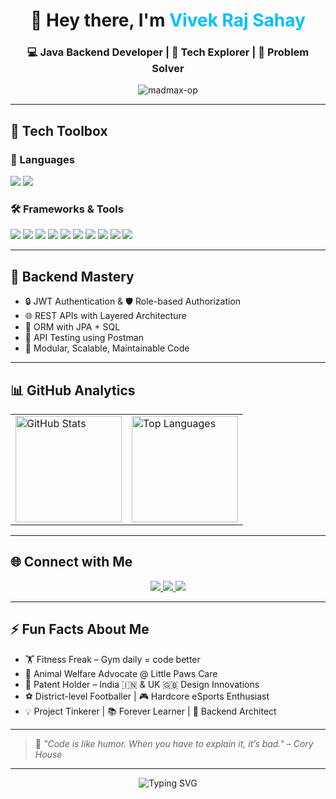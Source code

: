 <h1 align="center">👋 Hey there, I'm <span style="color:#00BFFF;">Vivek Raj Sahay</span></h1>
<h3 align="center">💻 Java Backend Developer | 🚀 Tech Explorer | 🎯 Problem Solver</h3>

<p align="center">
  <img src="https://komarev.com/ghpvc/?username=madmax-op&label=👁‍🗨%20Profile%20Views&color=0e75b6&style=flat-square" alt="madmax-op" />
</p>

---

## 🧰 Tech Toolbox

### 🚀 Languages  
<p>
  <img src="https://img.shields.io/badge/Java-%23ED8B00.svg?style=for-the-badge&logo=java&logoColor=white" />
  <img src="https://img.shields.io/badge/SQL-005C84.svg?style=for-the-badge&logo=mysql&logoColor=white" />
</p>

### 🛠 Frameworks & Tools  
<p>
  <img src="https://img.shields.io/badge/Spring_Boot-6DB33F?style=for-the-badge&logo=spring-boot&logoColor=white" />
  <img src="https://img.shields.io/badge/Spring_MVC-6DB33F?style=for-the-badge&logo=spring&logoColor=white" />
  <img src="https://img.shields.io/badge/Hibernate-59666C?style=for-the-badge&logo=hibernate" />
  <img src="https://img.shields.io/badge/JPA-F57C00?style=for-the-badge&logoColor=white" />
  <img src="https://img.shields.io/badge/PostgreSQL-316192?style=for-the-badge&logo=postgresql&logoColor=white" />
  <img src="https://img.shields.io/badge/MySQL-4479A1.svg?style=for-the-badge&logo=mysql&logoColor=white" />
  <img src="https://img.shields.io/badge/Docker-0db7ed.svg?style=for-the-badge&logo=docker&logoColor=white" />
  <img src="https://img.shields.io/badge/Postman-F36836?style=for-the-badge&logo=postman&logoColor=white" />
  <img src="https://img.shields.io/badge/Git-F05032.svg?style=for-the-badge&logo=git&logoColor=white" />
  <img src="https://img.shields.io/badge/Maven-C71A36?style=for-the-badge&logo=apache-maven&logoColor=white" />
</p>

---

## 🔐 Backend Mastery

- 🔒 JWT Authentication & 🛡 Role-based Authorization  
- 🌐 REST APIs with Layered Architecture  
- 💾 ORM with JPA + SQL  
- 🧪 API Testing using Postman  
- 🧩 Modular, Scalable, Maintainable Code  

---

## 📊 GitHub Analytics

<table align="center">
  <tr>
    <td>
      <img src="https://github-readme-stats.vercel.app/api?username=madmax-op&show_icons=true&theme=tokyonight&count_private=true&hide_border=true" alt="GitHub Stats" height="170" />
    </td>
    <td>
      <img src="https://github-readme-stats.vercel.app/api/top-langs/?username=madmax-op&layout=compact&theme=tokyonight&hide_border=true" alt="Top Languages" height="170" />
    </td>
  </tr>
</table>

---

## 🌐 Connect with Me

<p align="center">
  <a href="https://www.linkedin.com/in/vivek-raj-sahay" target="_blank">
    <img src="https://img.shields.io/badge/LinkedIn-%230077B5.svg?&style=for-the-badge&logo=linkedin&logoColor=white" />
  </a>
  <a href="mailto:vivekaman742@gmail.com">
    <img src="https://img.shields.io/badge/Gmail-D14836?&style=for-the-badge&logo=gmail&logoColor=white" />
  </a>
  <a href="https://x.com/VivekRajSahay1" target="_blank">
    <img src="https://img.shields.io/badge/X-%23000000.svg?style=for-the-badge&logo=twitter&logoColor=white" />
  </a>
</p>

---

## ⚡ Fun Facts About Me

- 🏋️ Fitness Freak – Gym daily = code better  
- 🐾 Animal Welfare Advocate @ Little Paws Care  
- 🧠 Patent Holder – India 🇮🇳 & UK 🇬🇧 Design Innovations  
- ⚽ District-level Footballer | 🎮 Hardcore eSports Enthusiast  
- 💡 Project Tinkerer | 📚 Forever Learner | 🔧 Backend Architect

---

> 💬 _"Code is like humor. When you have to explain it, it’s bad." – Cory House_

---

<!-- Bling Effects -->
<p align="center">
  <img src="https://readme-typing-svg.demolab.com?font=Fira+Code&pause=1000&center=true&vCenter=true&width=450&lines=Keep+Building+%F0%9F%9B%A0%EF%B8%8F;Keep+Learning+%F0%9F%93%9A;Keep+Improving+%F0%9F%92%AA" alt="Typing SVG" />
</p>
